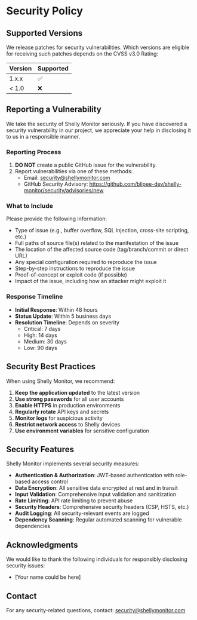 # Security Policy

## Supported Versions

We release patches for security vulnerabilities. Which versions are eligible for receiving such patches depends on the CVSS v3.0 Rating:

| Version | Supported          |
| ------- | ------------------ |
| 1.x.x   | :white_check_mark: |
| < 1.0   | :x:                |

## Reporting a Vulnerability

We take the security of Shelly Monitor seriously. If you have discovered a security vulnerability in our project, we appreciate your help in disclosing it to us in a responsible manner.

### Reporting Process

1. **DO NOT** create a public GitHub issue for the vulnerability.
2. Report vulnerabilities via one of these methods:
   - Email: security@shellymonitor.com
   - GitHub Security Advisory: https://github.com/blipee-dev/shelly-monitor/security/advisories/new

### What to Include

Please provide the following information:

- Type of issue (e.g., buffer overflow, SQL injection, cross-site scripting, etc.)
- Full paths of source file(s) related to the manifestation of the issue
- The location of the affected source code (tag/branch/commit or direct URL)
- Any special configuration required to reproduce the issue
- Step-by-step instructions to reproduce the issue
- Proof-of-concept or exploit code (if possible)
- Impact of the issue, including how an attacker might exploit it

### Response Timeline

- **Initial Response**: Within 48 hours
- **Status Update**: Within 5 business days
- **Resolution Timeline**: Depends on severity
  - Critical: 7 days
  - High: 14 days
  - Medium: 30 days
  - Low: 90 days

## Security Best Practices

When using Shelly Monitor, we recommend:

1. **Keep the application updated** to the latest version
2. **Use strong passwords** for all user accounts
3. **Enable HTTPS** in production environments
4. **Regularly rotate** API keys and secrets
5. **Monitor logs** for suspicious activity
6. **Restrict network access** to Shelly devices
7. **Use environment variables** for sensitive configuration

## Security Features

Shelly Monitor implements several security measures:

- **Authentication & Authorization**: JWT-based authentication with role-based access control
- **Data Encryption**: All sensitive data encrypted at rest and in transit
- **Input Validation**: Comprehensive input validation and sanitization
- **Rate Limiting**: API rate limiting to prevent abuse
- **Security Headers**: Comprehensive security headers (CSP, HSTS, etc.)
- **Audit Logging**: All security-relevant events are logged
- **Dependency Scanning**: Regular automated scanning for vulnerable dependencies

## Acknowledgments

We would like to thank the following individuals for responsibly disclosing security issues:

- [Your name could be here]

## Contact

For any security-related questions, contact: security@shellymonitor.com